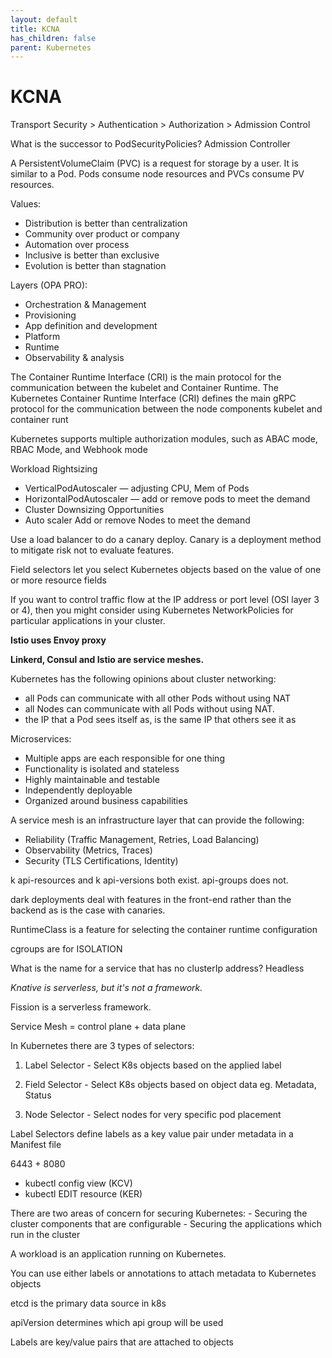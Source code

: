 ```yaml
---
layout: default
title: KCNA
has_children: false
parent: Kubernetes
---
```


# KCNA

Transport Security > Authentication > Authorization > Admission Control

What is the successor to PodSecurityPolicies? Admission Controller

A PersistentVolumeClaim (PVC) is a request for storage by a user. It is similar to a Pod. Pods consume node resources and PVCs consume PV resources.

Values:
- Distribution is better than centralization
- Community over product or company
- Automation over process
- Inclusive is better than exclusive
- Evolution is better than stagnation

Layers (OPA PRO):
* Orchestration & Management
* Provisioning
* App definition and development
* Platform
* Runtime
* Observability & analysis

The Container Runtime Interface (CRI) is the main protocol for the communication between the kubelet and Container Runtime. The Kubernetes Container Runtime Interface (CRI) defines the main gRPC protocol for the communication between the node components kubelet and container runt

Kubernetes supports multiple authorization modules, such as ABAC mode, RBAC Mode, and Webhook mode

Workload Rightsizing

- VerticalPodAutoscaler — adjusting CPU, Mem of Pods
- HorizontalPodAutoscaler — add or remove pods to meet the demand
- Cluster Downsizing Opportunities
- Auto scaler Add or remove Nodes to meet the demand

Use a load balancer to do a canary deploy.
Canary is a deployment method to mitigate risk not to evaluate features.

Field selectors let you select Kubernetes objects based on the value of one or more resource fields

If you want to control traffic flow at the IP address or port level (OSI layer 3 or 4), then you might consider using Kubernetes NetworkPolicies for particular applications in your cluster.

**Istio uses Envoy proxy**

**Linkerd, Consul and Istio are service meshes.**

Kubernetes has the following opinions about cluster networking:
- all Pods can communicate with all other Pods without using NAT
- all Nodes can communicate with all Pods without using NAT.
- the IP that a Pod sees itself as, is the same IP that others see it as

Microservices:
- Multiple apps are each responsible for one thing
- Functionality is isolated and stateless
- Highly maintainable and testable
- Independently deployable
- Organized around business capabilities

A service mesh is an infrastructure layer that can provide the following:
- Reliability (Traffic Management, Retries, Load Balancing)
- Observability (Metrics, Traces)
- Security (TLS Certifications, Identity)

k api-resources and k api-versions both exist. api-groups does not.

dark deployments deal with features in the front-end rather than the backend as is the case with canaries.

RuntimeClass is a feature for selecting the container runtime configuration

cgroups are for ISOLATION

What is the name for a service that has no clusterIp address? Headless

*Knative is serverless, but it's not a framework.*

Fission is a serverless framework.

Service Mesh = control plane + data plane

In Kubernetes there are 3 types of selectors:

1. Label Selector - Select K8s objects based on the applied label

2. Field Selector - Select K8s objects based on object data eg. Metadata, Status

3. Node Selector - Select nodes for very specific pod placement

Label Selectors define labels as a key value pair under metadata in a Manifest file

6443 + 8080

* kubectl config view  (KCV)
* kubectl EDIT resource (KER)

There are two areas of concern for securing Kubernetes: - Securing the cluster components that are configurable - Securing the applications which run in the cluster

A workload is an application running on Kubernetes.

You can use either labels or annotations to attach metadata to Kubernetes objects

etcd is the primary data source in k8s

apiVersion determines which api group will be used

Labels are key/value pairs that are attached to objects



